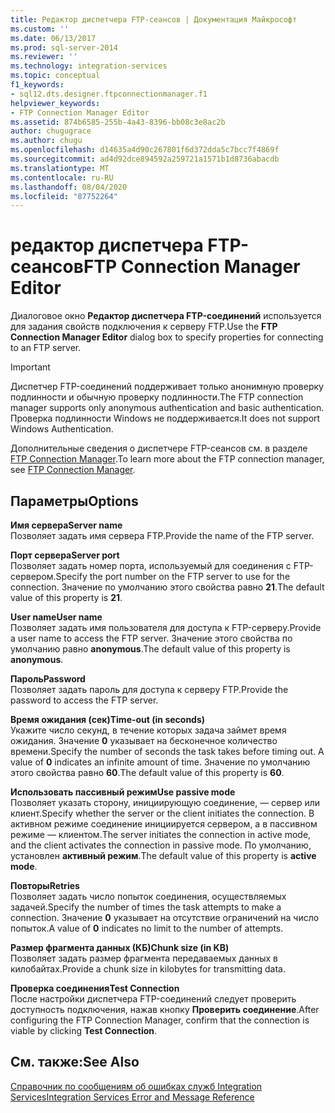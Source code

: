 ```yaml
---
title: Редактор диспетчера FTP-сеансов | Документация Майкрософт
ms.custom: ''
ms.date: 06/13/2017
ms.prod: sql-server-2014
ms.reviewer: ''
ms.technology: integration-services
ms.topic: conceptual
f1_keywords:
- sql12.dts.designer.ftpconnectionmanager.f1
helpviewer_keywords:
- FTP Connection Manager Editor
ms.assetid: 874b6585-255b-4a43-8396-bb08c3e8ac2b
author: chugugrace
ms.author: chugu
ms.openlocfilehash: d14635a4d90c267801f6d372dda5c7bcc7f4869f
ms.sourcegitcommit: ad4d92dce894592a259721a1571b1d8736abacdb
ms.translationtype: MT
ms.contentlocale: ru-RU
ms.lasthandoff: 08/04/2020
ms.locfileid: "87752264"
---
```

# <a name="ftp-connection-manager-editor"></a><span data-ttu-id="c0106-102">редактор диспетчера FTP-сеансов</span><span class="sxs-lookup"><span data-stu-id="c0106-102">FTP Connection Manager Editor</span></span>
  <span data-ttu-id="c0106-103">Диалоговое окно **Редактор диспетчера FTP-соединений** используется для задания свойств подключения к серверу FTP.</span><span class="sxs-lookup"><span data-stu-id="c0106-103">Use the **FTP Connection Manager Editor** dialog box to specify properties for connecting to an FTP server.</span></span>  
  
> [!IMPORTANT]  
>  <span data-ttu-id="c0106-104">Диспетчер FTP-соединений поддерживает только анонимную проверку подлинности и обычную проверку подлинности.</span><span class="sxs-lookup"><span data-stu-id="c0106-104">The FTP connection manager supports only anonymous authentication and basic authentication.</span></span> <span data-ttu-id="c0106-105">Проверка подлинности Windows не поддерживается.</span><span class="sxs-lookup"><span data-stu-id="c0106-105">It does not support Windows Authentication.</span></span>  
  
 <span data-ttu-id="c0106-106">Дополнительные сведения о диспетчере FTP-сеансов см. в разделе [FTP Connection Manager](connection-manager/ftp-connection-manager.md).</span><span class="sxs-lookup"><span data-stu-id="c0106-106">To learn more about the FTP connection manager, see [FTP Connection Manager](connection-manager/ftp-connection-manager.md).</span></span>  
  
## <a name="options"></a><span data-ttu-id="c0106-107">Параметры</span><span class="sxs-lookup"><span data-stu-id="c0106-107">Options</span></span>  
 <span data-ttu-id="c0106-108">**Имя сервера**</span><span class="sxs-lookup"><span data-stu-id="c0106-108">**Server name**</span></span>  
 <span data-ttu-id="c0106-109">Позволяет задать имя сервера FTP.</span><span class="sxs-lookup"><span data-stu-id="c0106-109">Provide the name of the FTP server.</span></span>  
  
 <span data-ttu-id="c0106-110">**Порт сервера**</span><span class="sxs-lookup"><span data-stu-id="c0106-110">**Server port**</span></span>  
 <span data-ttu-id="c0106-111">Позволяет задать номер порта, используемый для соединения с FTP-сервером.</span><span class="sxs-lookup"><span data-stu-id="c0106-111">Specify the port number on the FTP server to use for the connection.</span></span> <span data-ttu-id="c0106-112">Значение по умолчанию этого свойства равно **21**.</span><span class="sxs-lookup"><span data-stu-id="c0106-112">The default value of this property is **21**.</span></span>  
  
 <span data-ttu-id="c0106-113">**User name**</span><span class="sxs-lookup"><span data-stu-id="c0106-113">**User name**</span></span>  
 <span data-ttu-id="c0106-114">Позволяет задать имя пользователя для доступа к FTP-серверу.</span><span class="sxs-lookup"><span data-stu-id="c0106-114">Provide a user name to access the FTP server.</span></span> <span data-ttu-id="c0106-115">Значение этого свойства по умолчанию равно **anonymous**.</span><span class="sxs-lookup"><span data-stu-id="c0106-115">The default value of this property is **anonymous**.</span></span>  
  
 <span data-ttu-id="c0106-116">**Пароль**</span><span class="sxs-lookup"><span data-stu-id="c0106-116">**Password**</span></span>  
 <span data-ttu-id="c0106-117">Позволяет задать пароль для доступа к серверу FTP.</span><span class="sxs-lookup"><span data-stu-id="c0106-117">Provide the password to access the FTP server.</span></span>  
  
 <span data-ttu-id="c0106-118">**Время ожидания (сек)**</span><span class="sxs-lookup"><span data-stu-id="c0106-118">**Time-out (in seconds)**</span></span>  
 <span data-ttu-id="c0106-119">Укажите число секунд, в течение которых задача займет время ожидания. Значение **0** указывает на бесконечное количество времени.</span><span class="sxs-lookup"><span data-stu-id="c0106-119">Specify the number of seconds the task takes before timing out. A value of **0** indicates an infinite amount of time.</span></span> <span data-ttu-id="c0106-120">Значение по умолчанию этого свойства равно **60**.</span><span class="sxs-lookup"><span data-stu-id="c0106-120">The default value of this property is **60**.</span></span>  
  
 <span data-ttu-id="c0106-121">**Использовать пассивный режим**</span><span class="sxs-lookup"><span data-stu-id="c0106-121">**Use passive mode**</span></span>  
 <span data-ttu-id="c0106-122">Позволяет указать сторону, инициирующую соединение, — сервер или клиент.</span><span class="sxs-lookup"><span data-stu-id="c0106-122">Specify whether the server or the client initiates the connection.</span></span> <span data-ttu-id="c0106-123">В активном режиме соединение инициируется сервером, а в пассивном режиме — клиентом.</span><span class="sxs-lookup"><span data-stu-id="c0106-123">The server initiates the connection in active mode, and the client activates the connection in passive mode.</span></span> <span data-ttu-id="c0106-124">По умолчанию, установлен **активный режим**.</span><span class="sxs-lookup"><span data-stu-id="c0106-124">The default value of this property is **active mode**.</span></span>  
  
 <span data-ttu-id="c0106-125">**Повторы**</span><span class="sxs-lookup"><span data-stu-id="c0106-125">**Retries**</span></span>  
 <span data-ttu-id="c0106-126">Позволяет задать число попыток соединения, осуществляемых задачей.</span><span class="sxs-lookup"><span data-stu-id="c0106-126">Specify the number of times the task attempts to make a connection.</span></span> <span data-ttu-id="c0106-127">Значение **0** указывает на отсутствие ограничений на число попыток.</span><span class="sxs-lookup"><span data-stu-id="c0106-127">A value of **0** indicates no limit to the number of attempts.</span></span>  
  
 <span data-ttu-id="c0106-128">**Размер фрагмента данных (КБ)**</span><span class="sxs-lookup"><span data-stu-id="c0106-128">**Chunk size (in KB)**</span></span>  
 <span data-ttu-id="c0106-129">Позволяет задать размер фрагмента передаваемых данных в килобайтах.</span><span class="sxs-lookup"><span data-stu-id="c0106-129">Provide a chunk size in kilobytes for transmitting data.</span></span>  
  
 <span data-ttu-id="c0106-130">**Проверка соединения**</span><span class="sxs-lookup"><span data-stu-id="c0106-130">**Test Connection**</span></span>  
 <span data-ttu-id="c0106-131">После настройки диспетчера FTP-соединений следует проверить доступность подключения, нажав кнопку **Проверить соединение**.</span><span class="sxs-lookup"><span data-stu-id="c0106-131">After configuring the FTP Connection Manager, confirm that the connection is viable by clicking **Test Connection**.</span></span>  
  
## <a name="see-also"></a><span data-ttu-id="c0106-132">См. также:</span><span class="sxs-lookup"><span data-stu-id="c0106-132">See Also</span></span>  
 [<span data-ttu-id="c0106-133">Справочник по сообщениям об ошибках служб Integration Services</span><span class="sxs-lookup"><span data-stu-id="c0106-133">Integration Services Error and Message Reference</span></span>](../../2014/integration-services/integration-services-error-and-message-reference.md)  
  
  
